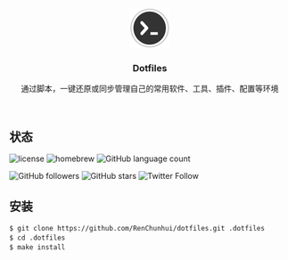 <p align="center">
  <a href="https://github.com/RenChunhui/dotfiles/">
    <img src="icons/logo.png" />
  </a>

  <h3 align="center">Dotfiles</h3>

  <p align="center">
    通过脚本，一键还原或同步管理自己的常用软件、工具、插件、配置等环境
    <br>
  </p>
</p>

<br>

## 状态

![license](https://img.shields.io/github/license/renchunhui/dotfiles.svg)
![homebrew](https://img.shields.io/homebrew/v/cake.svg)
![GitHub language count](https://img.shields.io/github/languages/count/RenChunhui/dotfiles.svg)

![GitHub followers](https://img.shields.io/github/followers/renchunhui.svg?style=social&label=Follow)
![GitHub stars](https://img.shields.io/github/stars/RenChunhui/dotfiles.svg?style=social&label=Stars)
![Twitter Follow](https://img.shields.io/twitter/follow/renchunhui2008.svg?style=social&label=Follow)


## 安装

``` bash
$ git clone https://github.com/RenChunhui/dotfiles.git .dotfiles
$ cd .dotfiles
$ make install
```

